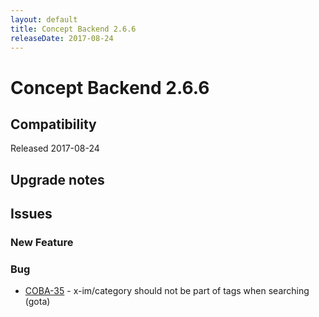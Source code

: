 ```yaml
---
layout: default
title: Concept Backend 2.6.6
releaseDate: 2017-08-24
---
```

<div class="jumbotron">
    <h1>Concept Backend 2.6.6</h1>    
    <h2>Compatibility</h2>
    <ul>
    </ul>
</div>

Released 2017-08-24



## Upgrade notes  
        



## Issues  


### New Feature 



### Bug 

 * [COBA-35](https://jira.infomaker.se/browse/COBA-35) - x-im/category should not be part of tags when searching (gota) 


